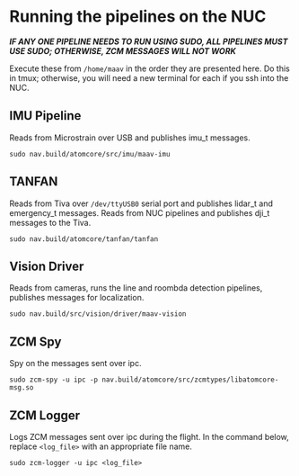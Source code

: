 # Running the pipelines on the NUC

***IF ANY ONE PIPELINE NEEDS TO RUN USING SUDO, ALL PIPELINES MUST USE SUDO;
   OTHERWISE, ZCM MESSAGES WILL NOT WORK***

Execute these from `/home/maav` in the order they are presented here. Do this 
in tmux; otherwise, you will need a new terminal for each if you ssh into the 
NUC.


## IMU Pipeline
Reads from Microstrain over USB and publishes imu\_t messages.

`sudo nav.build/atomcore/src/imu/maav-imu`


## TANFAN
Reads from Tiva over `/dev/ttyUSB0` serial port and publishes lidar\_t and 
emergency\_t messages. Reads from NUC pipelines and publishes dji\_t messages 
to the Tiva.

`sudo nav.build/atomcore/tanfan/tanfan`


## Vision Driver
Reads from cameras, runs the line and roombda detection pipelines, publishes 
messages for localization.

`sudo nav.build/src/vision/driver/maav-vision`


## ZCM Spy
Spy on the messages sent over ipc.

`sudo zcm-spy -u ipc -p nav.build/atomcore/src/zcmtypes/libatomcore-msg.so`


## ZCM Logger
Logs ZCM messages sent over ipc during the flight. In the command below, 
replace `<log_file>` with an appropriate file name.

`sudo zcm-logger -u ipc <log_file>`

